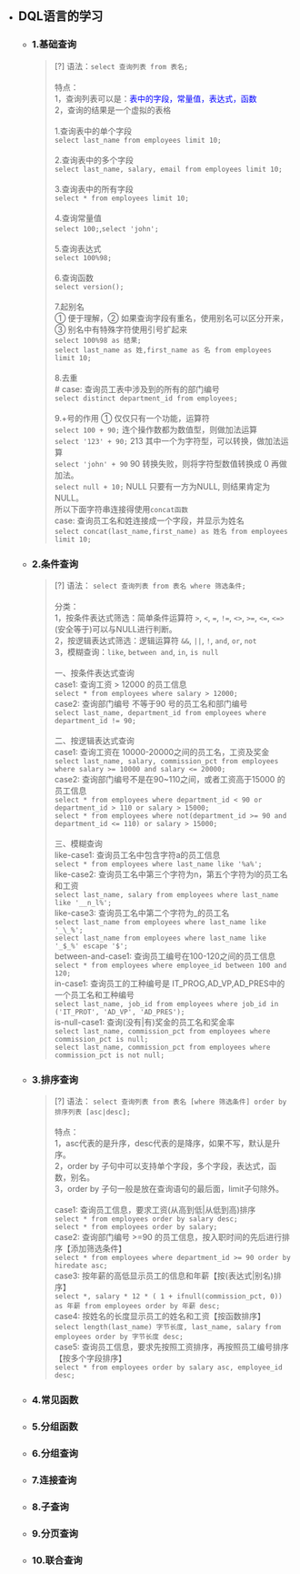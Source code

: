 * ## DQL语言的学习

    + ### 1.基础查询
    
        > [?]
        语法：`select 查询列表 from 表名;`
        <br><br>特点：
        <br>1，查询列表可以是：<span style='color: blue'>表中的字段，常量值，表达式，函数</span>
        <br>2，查询的结果是一个虚拟的表格
        <br><br>1.查询表中的单个字段
        <br>`select last_name from employees limit 10;`
        <br><br>2.查询表中的多个字段
        <br>`select last_name, salary, email from employees limit 10;`
        <br><br>3.查询表中的所有字段
        <br>`select * from employees limit 10;`
        <br><br>4.查询常量值
        <br>`select 100;`,`select 'john';`
        <br><br>5.查询表达式
        <br>`select 100%98;`
        <br><br>6.查询函数
        <br>`select version();`
        <br><br>7.起别名 
        <br>① 便于理解，② 如果查询字段有重名，使用别名可以区分开来，③ 别名中有特殊字符使用引号扩起来
        <br>`select 100%98 as 结果;`
        <br>`select last_name as 姓,first_name as 名 from employees limit 10;`
        <br><br>8.去重
        <br># case: 查询员工表中涉及到的所有的部门编号
        <br>`select distinct department_id from employees;`
        <br><br>9.+号的作用 ① 仅仅只有一个功能，运算符
        <br>`select 100 + 90;` 连个操作数都为数值型，则做加法运算
        <br>`select '123' + 90;` 213 其中一个为字符型，可以转换，做加法运算
        <br>`select 'john' + 90` 90 转换失败，则将字符型数值转换成 0 再做加法。
        <br>`select null + 10;` NULL 只要有一方为NULL, 则结果肯定为NULL。
        <br>所以下面字符串连接得使用`concat函数`
        <br>case: 查询员工名和姓连接成一个字段，并显示为姓名
        <br>`select concat(last_name,first_name) as 姓名 from employees limit 10;`
        
    + ### 2.条件查询

        > [?] 语法： `select 查询列表 from 表名 where 筛选条件;`
        <br><br>分类：
        <br>1，按条件表达式筛选：简单条件运算符 `>`, `<`, `=`, `!=`, `<>`, `>=`, `<=`, `<=>` (安全等于)可以与NULL进行判断。
        <br>2，按逻辑表达式筛选：逻辑运算符 `&&`, `||`, `!`, `and`, `or`, `not`
        <br>3，模糊查询：`like`, `between and`, `in`, `is null`
        <br><br>一、按条件表达式查询
        <br>case1: 查询工资 > 12000 的员工信息
        <br>`select * from employees where salary > 12000;`
        <br>case2: 查询部门编号 不等于90 号的员工名和部门编号
        <br>`select last_name, department_id from employees where department_id != 90;`
        <br><br>二、按逻辑表达式查询
        <br>case1: 查询工资在 10000-20000之间的员工名，工资及奖金
        <br>`select last_name, salary, commission_pct from employees where salary >= 10000 and salary <= 20000;`
        <br>case2: 查询部门编号不是在90~110之间，或者工资高于15000 的员工信息 
        <br>`select * from employees where department_id < 90 or department_id > 110 or salary > 15000;`
        <br>`select * from employees where not(department_id >= 90 and department_id <= 110) or salary > 15000;`
        <br><br>三、模糊查询
        <br>like-case1: 查询员工名中包含字符a的员工信息
        <br>`select * from employees where last_name like '%a%';`
        <br>like-case2: 查询员工名中第三个字符为n，第五个字符为l的员工名和工资
        <br>`select last_name, salary from employees where last_name like '__n_l%';`
        <br>like-case3: 查询员工名中第二个字符为_的员工名
        <br>`select last_name from employees where last_name like '_\_%';`
        <br>`select last_name from employees where last_name like '_$_%' escape '$';`
        <br>between-and-case1: 查询员工编号在100-120之间的员工信息
        <br>`select * from employees where employee_id between 100 and 120;`
        <br>in-case1: 查询员工的工种编号是 IT_PROG,AD_VP,AD_PRES中的一个员工名和工种编号
        <br>`select last_name, job_id from employees where job_id in ('IT_PROT', 'AD_VP', 'AD_PRES');`
        <br>is-null-case1: 查询(没有|有)奖金的员工名和奖金率
        <br>`select last_name, commission_pct from employees where commission_pct is null;`
        <br>`select last_name, commission_pct from employees where commission_pct is not null;`

    + ### 3.排序查询

        > [?] 语法： `select 查询列表 from 表名 [where 筛选条件] order by 排序列表 [asc|desc];`
        <br><br>特点： 
        <br>1，asc代表的是升序，desc代表的是降序，如果不写，默认是升序。
        <br>2，order by 子句中可以支持单个字段，多个字段，表达式，函数，别名。
        <br>3，order by 子句一般是放在查询语句的最后面，limit子句除外。
        <br><br>case1: 查询员工信息，要求工资(从高到低|从低到高)排序
        <br>`select * from employees order by salary desc;`
        <br>`select * from employees order by salary;`
        <br>case2: 查询部门编号 >=90 的员工信息，按入职时间的先后进行排序【添加筛选条件】
        <br>`select * from employees where department_id >= 90 order by hiredate asc;`
        <br>case3: 按年薪的高低显示员工的信息和年薪【按(表达式|别名)排序】
        <br>`select *, salary * 12 * ( 1 + ifnull(commission_pct, 0)) as 年薪 from employees order by 年薪 desc;`
        <br>case4: 按姓名的长度显示员工的姓名和工资【按函数排序】
        <br>`select length(last_name) 字节长度, last_name, salary from employees order by 字节长度 desc;`
        <br>case5: 查询员工信息，要求先按照工资排序，再按照员工编号排序【按多个字段排序】
        <br>`select * from employees order by salary asc, employee_id desc;`

    + ### 4.常见函数
    + ### 5.分组函数
    + ### 6.分组查询
    + ### 7.连接查询
    + ### 8.子查询
    + ### 9.分页查询
    + ### 10.联合查询

